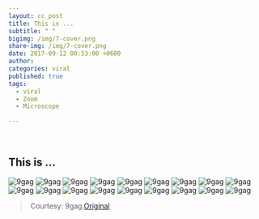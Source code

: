 ```yaml
---
layout: cc_post  
title: This is ...
subtitle: " "
bigimg: /img/7-cover.png
share-img: /img/7-cover.png
date: 2017-09-12 00:53:00 +0600
author:
categories: viral
published: true
tags:
  - viral
  - Zoom
  - Microscope

---
```


<style>

    article img {
    height: 100% !important;

}

</style>      ​



## 					This is ...

![9gag](https://imgur.com/miwhmlJ.png)
![9gag](https://imgur.com/x8sFmcB.png)
![9gag](https://imgur.com/MM2MvHT.png)
![9gag](https://imgur.com/dF44wiN.png)
![9gag](https://imgur.com/LsaG5R9.png)
![9gag](https://imgur.com/wQ7CMGB.png)
![9gag](https://imgur.com/Hc5xv9o.png)
![9gag](https://imgur.com/LdxpO6y.png)
![9gag](https://imgur.com/nqHGJ9l.png)
![9gag](https://imgur.com/wZhW4UF.png)
![9gag](https://imgur.com/1cFgmST.png)
![9gag](https://imgur.com/VoAW14g.png)
![9gag](https://imgur.com/sx8OG56.png)
![9gag](https://imgur.com/DMo0G3f.png)
![9gag](https://imgur.com/V2qr5Gq.png)
![9gag](https://imgur.com/duNuCTn.png)
![9gag](https://imgur.com/HZ3kRoT.png)
![9gag](https://imgur.com/Xo592dM.png)






> ​					Courtesy: 9gag.[Original](https://9gag.com/gag/aZgDrYQ)